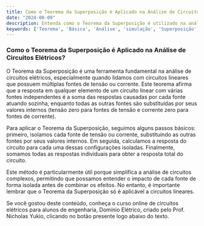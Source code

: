 ```yaml
---
title: Como o Teorema da Superposição é Aplicado na Análise de Circuitos Elétricos?
date: "2024-08-09"
description: Entenda como o Teorema da Superposição é utilizado na análise básica de circuitos elétricos.
keywords: ['Teorema', 'Básica', 'Análise', 'simulação', 'Superposição', 'Circuito', 'Nó']
---
```


### Como o Teorema da Superposição é Aplicado na Análise de Circuitos Elétricos?

O Teorema da Superposição é uma ferramenta fundamental na análise de circuitos elétricos, especialmente quando lidamos com circuitos lineares que possuem múltiplas fontes de tensão ou corrente. Este teorema afirma que a resposta em qualquer elemento de um circuito linear com várias fontes independentes é a soma das respostas causadas por cada fonte atuando sozinha, enquanto todas as outras fontes são substituídas por seus valores internos (tensão zero para fontes de tensão e corrente zero para fontes de corrente).

Para aplicar o Teorema da Superposição, seguimos alguns passos básicos: primeiro, isolamos cada fonte de tensão ou corrente, substituindo as outras fontes por seus valores internos. Em seguida, calculamos a resposta do circuito para cada uma dessas configurações isoladas. Finalmente, somamos todas as respostas individuais para obter a resposta total do circuito.

Este método é particularmente útil porque simplifica a análise de circuitos complexos, permitindo que possamos entender o impacto de cada fonte de forma isolada antes de combinar os efeitos. No entanto, é importante lembrar que o Teorema da Superposição só é aplicável a circuitos lineares.

Se você gostou deste conteúdo, conheça o curso online de circuitos elétricos para alunos de engenharia, Domínio Elétrico, criado pelo Prof. Nicholas Yukio, clicando no botão presente logo abaixo do texto.